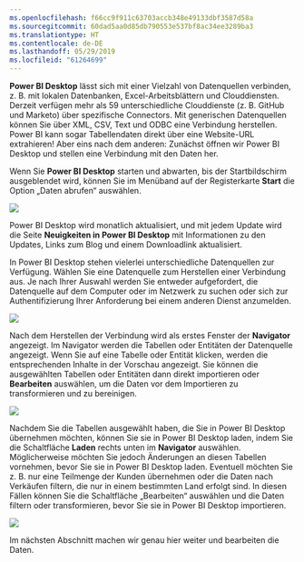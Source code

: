 ```yaml
---
ms.openlocfilehash: f66cc9f911c63703accb348e49133dbf3587d58a
ms.sourcegitcommit: 60dad5aa0d85db790553e537bf8ac34ee3289ba3
ms.translationtype: HT
ms.contentlocale: de-DE
ms.lasthandoff: 05/29/2019
ms.locfileid: "61264699"
---
```

**Power BI Desktop** lässt sich mit einer Vielzahl von Datenquellen verbinden, z. B. mit lokalen Datenbanken, Excel-Arbeitsblättern und Clouddiensten. Derzeit verfügen mehr als 59 unterschiedliche Clouddienste (z. B. GitHub und Marketo) über spezifische Connectors. Mit generischen Datenquellen können Sie über XML, CSV, Text und ODBC eine Verbindung herstellen. Power BI kann sogar Tabellendaten direkt über eine Website-URL extrahieren! Aber eins nach dem anderen: Zunächst öffnen wir Power BI Desktop und stellen eine Verbindung mit den Daten her.

Wenn Sie **Power BI Desktop** starten und abwarten, bis der Startbildschirm ausgeblendet wird, können Sie im Menüband auf der Registerkarte **Start** die Option „Daten abrufen“ auswählen.

![](media/1-2-connect-to-data-sources-in-power-bi-desktop/1-2_1.png)

Power BI Desktop wird monatlich aktualisiert, und mit jedem Update wird die Seite **Neuigkeiten in Power BI Desktop** mit Informationen zu den Updates, Links zum Blog und einem Downloadlink aktualisiert.

In Power BI Desktop stehen vielerlei unterschiedliche Datenquellen zur Verfügung. Wählen Sie eine Datenquelle zum Herstellen einer Verbindung aus. Je nach Ihrer Auswahl werden Sie entweder aufgefordert, die Datenquelle auf dem Computer oder im Netzwerk zu suchen oder sich zur Authentifizierung Ihrer Anforderung bei einem anderen Dienst anzumelden.

![](media/1-2-connect-to-data-sources-in-power-bi-desktop/1-2_2.gif)

Nach dem Herstellen der Verbindung wird als erstes Fenster der **Navigator** angezeigt. Im Navigator werden die Tabellen oder Entitäten der Datenquelle angezeigt. Wenn Sie auf eine Tabelle oder Entität klicken, werden die entsprechenden Inhalte in der Vorschau angezeigt. Sie können die ausgewählten Tabellen oder Entitäten dann direkt importieren oder **Bearbeiten** auswählen, um die Daten vor dem Importieren zu transformieren und zu bereinigen.

![](media/1-2-connect-to-data-sources-in-power-bi-desktop/1-2_3.png)

Nachdem Sie die Tabellen ausgewählt haben, die Sie in Power BI Desktop übernehmen möchten, können Sie sie in Power BI Desktop laden, indem Sie die Schaltfläche **Laden** rechts unten im **Navigator** auswählen. Möglicherweise möchten Sie jedoch Änderungen an diesen Tabellen vornehmen, bevor Sie sie in Power BI Desktop laden. Eventuell möchten Sie z. B. nur eine Teilmenge der Kunden übernehmen oder die Daten nach Verkäufen filtern, die nur in einem bestimmten Land erfolgt sind. In diesen Fällen können Sie die Schaltfläche „Bearbeiten“ auswählen und die Daten filtern oder transformieren, bevor Sie sie in Power BI Desktop importieren.

![](media/1-2-connect-to-data-sources-in-power-bi-desktop/1-2_4.png)

Im nächsten Abschnitt machen wir genau hier weiter und bearbeiten die Daten.

